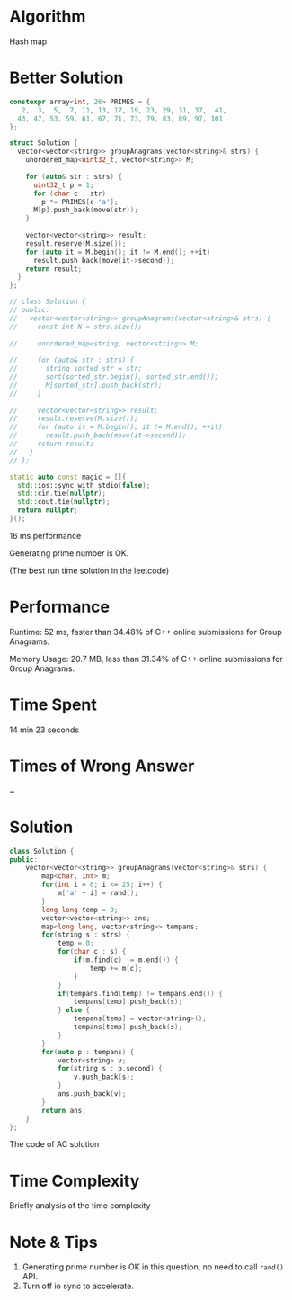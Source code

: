 # Algorithm

Hash map

# Better Solution

```c++
constexpr array<int, 26> PRIMES = {
   2,  3,  5,  7, 11, 13, 17, 19, 23, 29, 31, 37,  41,
  43, 47, 53, 59, 61, 67, 71, 73, 79, 83, 89, 97, 101
};

struct Solution {
  vector<vector<string>> groupAnagrams(vector<string>& strs) {
    unordered_map<uint32_t, vector<string>> M;
    
    for (auto& str : strs) {
      uint32_t p = 1;
      for (char c : str)
        p *= PRIMES[c-'a'];
      M[p].push_back(move(str));
    }
    
    vector<vector<string>> result;
    result.reserve(M.size());
    for (auto it = M.begin(); it != M.end(); ++it)
      result.push_back(move(it->second));
    return result;
  }
};

// class Solution {
// public:
//   vector<vector<string>> groupAnagrams(vector<string>& strs) {
//     const int N = strs.size();
    
//     unordered_map<string, vector<string>> M;
    
//     for (auto& str : strs) {
//       string sorted_str = str;
//       sort(sorted_str.begin(), sorted_str.end());
//       M[sorted_str].push_back(str);
//     }
    
//     vector<vector<string>> result;
//     result.reserve(M.size());
//     for (auto it = M.begin(); it != M.end(); ++it)
//       result.push_back(move(it->second));
//     return result;
//   }
// };

static auto const magic = []{
  std::ios::sync_with_stdio(false);
  std::cin.tie(nullptr);
  std::cout.tie(nullptr);
  return nullptr;
}();
```

16 ms performance

Generating prime number is OK.

(The best run time solution in the leetcode)

# Performance

Runtime: 52 ms, faster than 34.48% of C++ online submissions for Group Anagrams.

Memory Usage: 20.7 MB, less than 31.34% of C++ online submissions for Group Anagrams.

# Time Spent

14 min 23 seconds

# Times of Wrong Answer

~

# Solution

```c++
class Solution {
public:
    vector<vector<string>> groupAnagrams(vector<string>& strs) {
        map<char, int> m;
        for(int i = 0; i <= 25; i++) {
            m['a' + i] = rand();
        }
        long long temp = 0;
        vector<vector<string>> ans;
        map<long long, vector<string>> tempans;
        for(string s : strs) {
            temp = 0;
            for(char c : s) {
                if(m.find(c) != m.end()) {
                    temp += m[c];
                }
            }
            if(tempans.find(temp) != tempans.end()) {
                tempans[temp].push_back(s);
            } else {
                tempans[temp] = vector<string>();
                tempans[temp].push_back(s);
            }
        }
        for(auto p : tempans) {
            vector<string> v;
            for(string s : p.second) {
                v.push_back(s);
            }
            ans.push_back(v);
        }
        return ans;
    }
};
```

The code of AC solution

# Time Complexity

Briefly analysis of the time complexity

# Note & Tips

1. Generating prime number is OK in this question, no need to call `rand()` API.
2. Turn off io sync to accelerate.